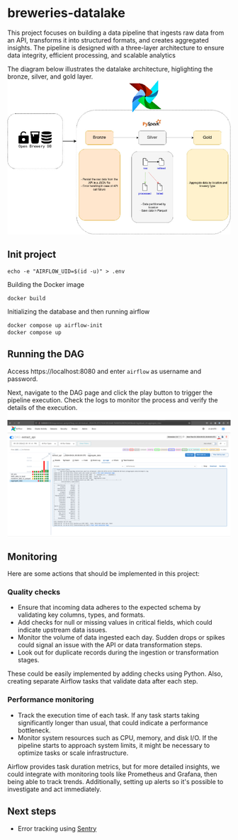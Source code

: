 # breweries-datalake
This project focuses on building a data pipeline that ingests raw data from an API, transforms it into structured formats, and creates aggregated insights. The pipeline is designed with a three-layer architecture to ensure data integrity, efficient processing, and scalable analytics

The diagram below illustrates the datalake architecture, higlighting the bronze, silver, and gold layer.
![](docs/diagram.jpg)

## Init project
```
echo -e "AIRFLOW_UID=$(id -u)" > .env
```
Building the Docker image
```
docker build
```

Initializing the database and then running airflow
```
docker compose up airflow-init
docker compose up
```

## Running the DAG 

Access https://localhost:8080 and enter `airflow` as username and password.

Next, navigate to the DAG page and click the play button to trigger the pipeline execution. Check the logs to monitor the process and verify the details of the execution.
![](docs/screenshot.png)

## Monitoring 
Here are some actions that should be implemented in this project:

### Quality checks
- Ensure that incoming data adheres to the expected schema by validating key columns, types, and formats.
- Add checks for null or missing values in critical fields, which could indicate upstream data issues.
- Monitor the volume of data ingested each day. Sudden drops or spikes could signal an issue with the API or data transformation steps.
- Look out for duplicate records during the ingestion or transformation stages.

These could be easily implemented by adding checks using Python. Also, creating separate Airflow tasks that validate data after each step.

### Performance monitoring
- Track the execution time of each task. If any task starts taking significantly longer than usual, that could indicate a performance bottleneck.
- Monitor system resources such as CPU, memory, and disk I/O. If the pipeline starts to approach system limits, it might be necessary to optimize tasks or scale infrastructure.

Airflow provides task duration metrics, but for more detailed insights, we could integrate with monitoring tools like Prometheus and Grafana, then being able to track trends. Additionally, setting up alerts so it's possible to investigate and act immediately.

## Next steps
- Error tracking using [Sentry](https://airflow.apache.org/docs/apache-airflow/stable/administration-and-deployment/logging-monitoring/errors.html)